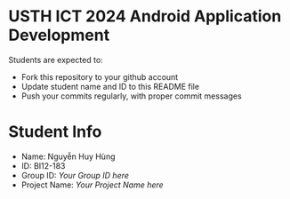 USTH ICT 2024 Android Application Development
=====================================================

Students are expected to:

* Fork this repository to your github account
* Update student name and ID to this README file
* Push your commits regularly, with proper commit messages

Student Info
=======================

* Name: Nguyễn Huy Hùng
* ID: BI12-183
* Group ID: *Your Group ID here*
* Project Name: *Your Project Name here*
